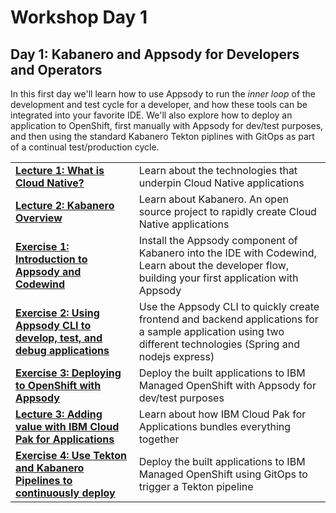 # Workshop Day 1

## Day 1: Kabanero and Appsody for Developers and Operators

In this first day we'll learn how to use Appsody to run the *inner loop* of the development and test cycle for a developer, and how these tools can be integrated into your favorite IDE. We'll also explore how to deploy an application to OpenShift, first manually with Appsody for dev/test purposes, and then using the standard Kabanero Tekton piplines with GitOps as part of a continual test/production cycle.

|   |   |
| - | - |
| **[Lecture 1: What is Cloud Native?](https://ibm.box.com/s/3pvl4jdi3xifs1olzcl9np904zvk5ueo)** | Learn about the technologies that underpin Cloud Native applications |
| **[Lecture 2: Kabanero Overview](https://ibm.box.com/s/6jl4b7sj8xqgh7rvxtea5ykpsjyu1siz)** | Learn about Kabanero. An open source project to rapidly create Cloud Native applications |
| **[Exercise 1: Introduction to Appsody and Codewind](../exercise-1/README.md)** | Install the Appsody component of Kabanero into the IDE with Codewind, Learn about the developer flow, building your first application with Appsody |
| **[Exercise 2: Using Appsody CLI to develop, test, and debug applications](../exercise-2/README.md)** | Use the Appsody CLI to quickly create frontend and backend applications for a sample application using two different technologies (Spring and nodejs express) |
| **[Exercise 3: Deploying to OpenShift with Appsody](../exercise-3/README.md)** | Deploy the built applications to IBM Managed OpenShift with Appsody for dev/test purposes |
| **[Lecture 3: Adding value with IBM Cloud Pak for Applications](https://ibm.box.com/s/y4wh104vdos1vw5kdjwwuhebf8jgq580)** | Learn about how IBM Cloud Pak for Applications bundles everything together |
| **[Exercise 4: Use Tekton and Kabanero Pipelines to continuously deploy](../exercise-4/README.md)** | Deploy the built applications to IBM Managed OpenShift using GitOps to trigger a Tekton pipeline |
